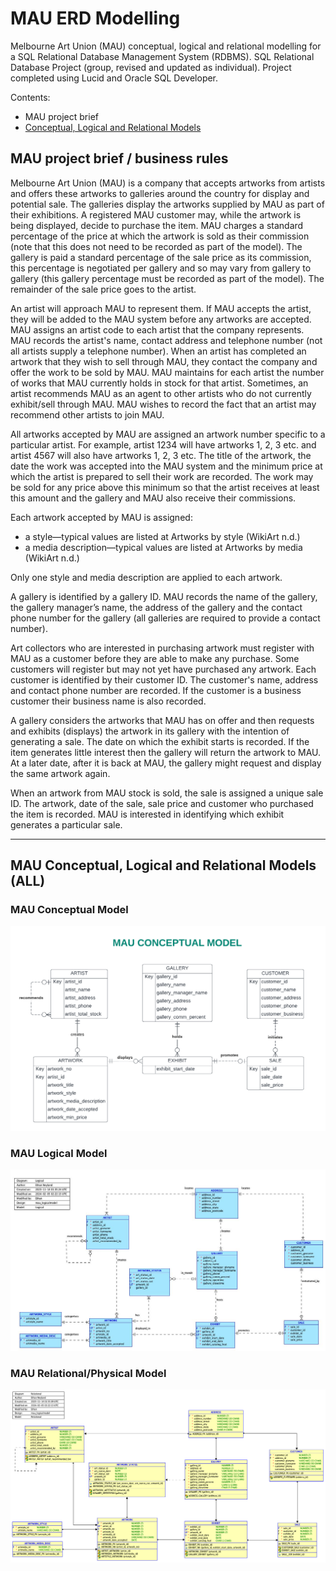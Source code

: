 # MAU ERD Modelling
Melbourne Art Union (MAU) conceptual, logical and relational modelling for a SQL Relational Database Management System (RDBMS).
SQL Relational Database Project (group, revised and updated as individual).
Project completed using Lucid and Oracle SQL Developer.

Contents:
- MAU project brief
- [Conceptual, Logical and Relational Models](#mau-conceptual-logical-and-relational-models-all)

## MAU project brief / business rules
Melbourne Art Union (MAU) is a company that accepts artworks from artists and offers these artworks to galleries around the country for display and potential sale. The galleries display the artworks supplied by MAU as part of their exhibitions. A registered MAU customer may, while the artwork is being displayed, decide to purchase the item. MAU charges a standard percentage of the price at which the artwork is sold as their commission (note that this does not need to be recorded as part of the model). The gallery is paid a standard percentage of the sale price as its commission, this percentage is negotiated per gallery and so may vary from gallery to gallery (this gallery percentage must be recorded as part of the model). The remainder of the sale price goes to the artist.

An artist will approach MAU to represent them. If MAU accepts the artist, they will be added to the MAU system before any artworks are accepted. MAU assigns an artist code to each artist that the company represents. MAU records the artist's name, contact address and telephone number (not all artists supply a telephone number). When an artist has completed an artwork that they wish to sell through MAU, they contact the company and offer the work to be sold by MAU. MAU maintains for each artist the number of works that MAU currently holds in stock for that artist. Sometimes, an artist recommends MAU as an agent to other artists who do not currently exhibit/sell through MAU. MAU wishes to record the fact that an artist may recommend other artists to join MAU.

All artworks accepted by MAU are assigned an artwork number specific to a particular artist. For example, artist 1234 will have artworks 1, 2, 3 etc. and artist 4567 will also have artworks 1, 2, 3 etc.  The title of the artwork, the date the work was accepted into the MAU system and the minimum price at which the artist is prepared to sell their work are recorded. The work may be sold for any price above this minimum so that the artist receives at least this amount and the gallery and MAU also receive their commissions.

Each artwork accepted by MAU is assigned:
- a style—typical values are listed at Artworks by style (WikiArt n.d.)
- a media description—typical values are listed at Artworks by media (WikiArt n.d.) 

Only one style and media description are applied to each artwork.

A gallery is identified by a gallery ID. MAU records the name of the gallery, the gallery manager’s name, the address of the gallery and the contact phone number for the gallery (all galleries are required to provide a contact number). 

Art collectors who are interested in purchasing artwork must register with MAU as a customer before they are able to make any purchase. Some customers will register but may not yet have purchased any artwork. Each customer is identified by their customer ID. The customer's name, address and contact phone number are recorded. If the customer is a business customer their business name is also recorded.

A gallery considers the artworks that MAU has on offer and then requests and exhibits (displays) the artwork in its gallery with the intention of generating a sale. The date on which the exhibit starts is recorded. If the item generates little interest then the gallery will return the artwork to MAU. At a later date, after it is back at MAU, the gallery might request and display the same artwork again.

When an artwork from MAU stock is sold, the sale is assigned a unique sale ID. The artwork, date of the sale, sale price and customer who purchased the item is recorded. MAU is interested in identifying which exhibit generates a particular sale.

--- --- --- --- --- --- --- --- --- --- --- --- --- --- --- --- --- --- --- --- --- --- --- --- --- --- --- --- --- ---

## MAU Conceptual, Logical and Relational Models (ALL)

### MAU Conceptual Model

![MAU Conceptual](mau_conceptual.png)

### MAU Logical Model

![MAU Logical](mau_logical_vtwo.jpg)

### MAU Relational/Physical Model

![MAU Relational](mau_relational_vtwo.png)
